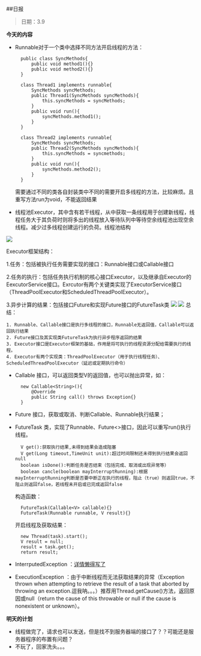 ##日报
> 日期：3.9

**今天的内容**

* Runnable对于一个类中选择不同方法开启线程的方法：
		
		public class SyncMethods{
			public void method1(){}
			public void method2(){}
		}
		
		class Thread1 implements runnable{
			SyncMethods syncMethods;
			public Thread1(SyncMethods syncMethods){
				this.syncMethods = syncMethods;
			}
			public void run(){
				syncMethods.method1();
			}
		}
		
		class Thread2 implements runnable{
			SyncMethods syncMethods;
			public Thread2(SyncMethods syncMethods){
				this.syncMethods = syncmethods;
			}
			public void run(){
				syncMethods.method2();
			}
		}
		
	需要通过不同的类各自封装类中不同的需要开启多线程的方法，比较麻烦。且重写方法run为void，不能返回结果
* 线程池Executor，其中含有若干线程，从中获取一条线程用于创建新线程，线程任务大于其负荷时则将多出的线程放入等待队列中等待空余线程池出现空余线程。减少过多线程创建运行的负荷。线程池结构

![](http://img.blog.csdn.net/20160314222941341?watermark/2/text/aHR0cDovL2Jsb2cuY3Nkbi5uZXQv/font/5a6L5L2T/fontsize/400/fill/I0JBQkFCMA==/dissolve/70/gravity/SouthEast)

Executor框架结构：

1.任务：包括被执行任务需要实现的接口：Runnable接口或Callable接口

2.任务的执行：包括任务执行机制的核心接口Executor，以及继承自Executor的EexcutorService接口。Exrcutor有两个关键类实现了ExecutorService接口（ThreadPoolExecutor和ScheduledThreadPoolExecutor）。

3.异步计算的结果：包括接口Future和实现Future接口的FutureTask类
![](http://img.blog.csdn.net/20160314223014236?watermark/2/text/aHR0cDovL2Jsb2cuY3Nkbi5uZXQv/font/5a6L5L2T/fontsize/400/fill/I0JBQkFCMA==/dissolve/70/gravity/SouthEast)
![](http://img.blog.csdn.net/20160314223043311?watermark/2/text/aHR0cDovL2Jsb2cuY3Nkbi5uZXQv/font/5a6L5L2T/fontsize/400/fill/I0JBQkFCMA==/dissolve/70/gravity/SouthEast)
总结：

	1. Runnable、Callable接口是执行多线程的接口，Runnable无返回值，Callable可以返回执行结果
	2. Future接口及其实现类FutureTask为执行异步程序返回的结果
	3. Executor接口是Executor框架的基础，作用是将可执行的线程资源分配给需要执行的线程。
	4. Executor有两个实现类：ThreadPoolExecutor（用于执行线程任务）、ScheduledThreadPoolExecutor（延迟或定期执行命令）

* Callable<V> 接口，可以返回类型V的返回值，也可以抛出异常，如：

		new Callable<String>(){
			@Override
			public String call() throws Exception{}
		}
* Future<V> 接口，获取或取消、判断Callable、Runnable执行结果；
* FutureTask<V> 类，实现了Runnable、Future<>接口，因此可以重写run()执行线程。

		V get():获取执行结果,未得到结果会造成阻塞
		V get(Long timeout,TimeUnit unit):超过时间限制还未得到执行结果会返回null
		boolean isDone():判断任务是否结束（包括完成、取消或出现异常等）
		boolean cancle(boolean mayInterruptRunning):根据mayInterruptRunning判断是否要中断正在执行的线程，阻止（true）则返回true，不阻止则返回false，若线程未开启或已完成返回false
	构造函数：
	
		FutureTask(Callable<V> callable){}
		FutureTask(Runnable runnable, V result){}
	开启线程及获取结果：
		
		new Thread(task).start();
		V result = null;
		result = task.get();
		return result;
* InterrputedException ：[详情懒得写了](http://www.ibm.com/developerworks/cn/java/j-jtp05236.html)
* ExecutionException ：由于中断线程而无法获取结果的异常（Exception thrown when attempting to retrieve the result of a task that aborted by throwing an exception.逗我呐。。。）推荐用Thread.getCause()方法，返回原因或null（return the cause of this throwable or null if the cause is nonexistent or unknown）。

**明天的计划**

* 线程做完了，请求也可以发送，但是找不到服务器端的接口了？？可能还是服务器程序的布置有问题？
* 不玩了，回家洗头。。。